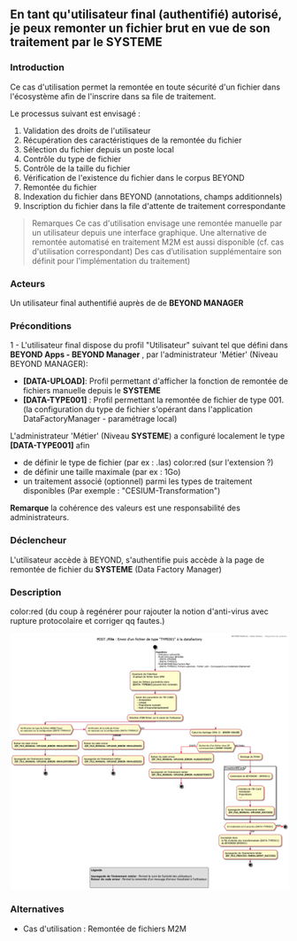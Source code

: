 ## En tant qu'utilisateur final (authentifié) autorisé, je peux remonter un fichier brut en vue de son traitement par le SYSTEME

### Introduction

Ce cas d'utilisation permet la remontée en toute sécurité d'un fichier dans l'écosystème afin de l'inscrire dans sa file de traitement.

Le processus suivant est envisagé :

1. Validation des droits de l'utilisateur
2. Récupération des caractéristiques de la remontée du fichier
3. Sélection du fichier depuis un poste local
4. Contrôle du type de fichier
5. Contrôle de la taille du fichier
6. Vérification de l'existence du fichier dans le corpus BEYOND
7. Remontée du fichier
8. Indexation du fichier dans BEYOND (annotations, champs additionnels)
9. Inscription du fichier dans la file d'attente de traitement correspondante

>Remarques
>Ce cas d'utilisation envisage une remontée manuelle par un utilisateur depuis une interface graphique. Une alternative de remontée automatisé en traitement M2M est aussi disponible (cf. cas d'utilisation correspondant)
> Des cas d’utilisation supplémentaire son définit pour l'implémentation du traitement)

### Acteurs

Un utilisateur final authentifié auprès de de **BEYOND MANAGER**

### Préconditions

1 - L'utilisateur final dispose du profil "Utilisateur" suivant tel que défini dans **BEYOND Apps - BEYOND Manager** , par l'administrateur 'Métier' (Niveau BEYOND MANAGER):

- **[DATA-UPLOAD]**: Profil permettant d'afficher la fonction de remontée de fichiers manuelle depuis le **SYSTEME**
- **[DATA-TYPE001]** : Profil permettant la remontée de fichier de type 001. (la configuration du type de fichier s'opérant dans l'application DataFactoryManager - paramétrage local)

L'administrateur 'Métier' (Niveau **SYSTEME**) a configuré localement le type **[DATA-TYPE001]** afin

- de définir le type de fichier (par ex : .las) color:red (sur l'extension ?)
- de définir une taille maximale (par ex : 1Go)
- un traitement associé (optionnel) parmi les types de traitement disponibles (Par exemple : "CESIUM-Transformation")
  
**Remarque** la cohérence des valeurs est une responsabilité des administrateurs.

### Déclencheur

L'utilisateur accède à BEYOND, s'authentifie puis accède à la page de remontée de fichier du **SYSTEME** (Data Factory Manager)

### Description

color:red (du coup à regénérer pour rajouter la notion d'anti-virus avec rupture protocolaire et corriger qq fautes.)

![Cas d'utilisation](./images/0250.UCase-UPLOAD-File.png)

### Alternatives

- Cas d'utilisation : Remontée de fichiers M2M
